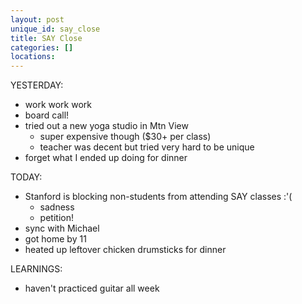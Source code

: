```yaml
---
layout: post
unique_id: say_close
title: SAY Close
categories: []
locations: 
---
```


YESTERDAY:
* work work work
* board call!
* tried out a new yoga studio in Mtn View
  * super expensive though ($30+ per class)
  * teacher was decent but tried very hard to be unique
* forget what I ended up doing for dinner

TODAY:
* Stanford is blocking non-students from attending SAY classes :'(
  * sadness
  * petition!
* sync with Michael
* got home by 11
* heated up leftover chicken drumsticks for dinner

LEARNINGS:
* haven't practiced guitar all week
